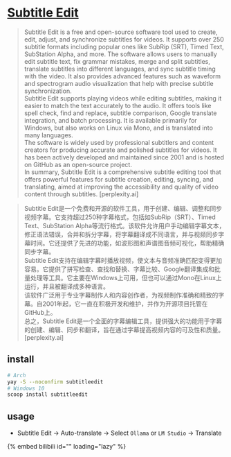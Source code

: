 # [Subtitle Edit](https://github.com/SubtitleEdit/subtitleedit)

> Subtitle Edit is a free and open-source software tool used to create, edit, adjust, and synchronize subtitles for videos. It supports over 250 subtitle formats including popular ones like SubRip (SRT), Timed Text, SubStation Alpha, and more. The software allows users to manually edit subtitle text, fix grammar mistakes, merge and split subtitles, translate subtitles into different languages, and sync subtitle timing with the video. It also provides advanced features such as waveform and spectrogram audio visualization that help with precise subtitle synchronization.  
> Subtitle Edit supports playing videos while editing subtitles, making it easier to match the text accurately to the audio. It offers tools like spell check, find and replace, subtitle comparison, Google translate integration, and batch processing. It is available primarily for Windows, but also works on Linux via Mono, and is translated into many languages.  
> The software is widely used by professional subtitlers and content creators for producing accurate and polished subtitles for videos. It has been actively developed and maintained since 2001 and is hosted on GitHub as an open-source project.  
> In summary, Subtitle Edit is a comprehensive subtitle editing tool that offers powerful features for subtitle creation, editing, syncing, and translating, aimed at improving the accessibility and quality of video content through subtitles. [perplexity.ai]

> Subtitle Edit是一个免费和开源的软件工具，用于创建、编辑、调整和同步视频字幕。它支持超过250种字幕格式，包括如SubRip（SRT）、Timed Text、SubStation Alpha等流行格式。该软件允许用户手动编辑字幕文本，修正语法错误，合并和拆分字幕，将字幕翻译成不同语言，并与视频同步字幕时间。它还提供了先进的功能，如波形图和声谱图音频可视化，帮助精确同步字幕。  
> Subtitle Edit支持在编辑字幕时播放视频，使文本与音频准确匹配变得更加容易。它提供了拼写检查、查找和替换、字幕比较、Google翻译集成和批量处理等工具。它主要在Windows上可用，但也可以通过Mono在Linux上运行，并且被翻译成多种语言。  
> 该软件广泛用于专业字幕制作人和内容创作者，为视频制作准确和精致的字幕。自2001年起，它一直在积极开发和维护，并作为开源项目托管在GitHub上。  
> 总之，Subtitle Edit是一个全面的字幕编辑工具，提供强大的功能用于字幕的创建、编辑、同步和翻译，旨在通过字幕提高视频内容的可及性和质量。[perplexity.ai]

## install

```sh
# Arch
yay -S --noconfirm subtitleedit
# Windows 10
scoop install subtitleedit
```

## usage

- Subtitle Edit → Auto-translate → Select `Ollama` or `LM Studio` → Translate

{% embed bilibili id="" loading="lazy" %}
